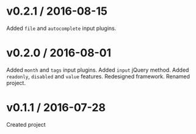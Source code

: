 # v0.2.1 / 2016-08-15

Added `file` and `autocomplete` input plugins.

# v0.2.0 / 2016-08-01

Added `month` and `tags` input plugins.
Added `input` jQuery method.
Added `readonly`, `disabled` and `value` features.
Redesigned framework.
Renamed project.

# v0.1.1 / 2016-07-28

Created project
